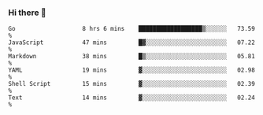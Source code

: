 ### Hi there 👋

<!--
**yeya24/yeya24** is a ✨ _special_ ✨ repository because its `README.md` (this file) appears on your GitHub profile.

Here are some ideas to get you started:

- 🔭 I’m currently working on ...
- 🌱 I’m currently learning ...
- 👯 I’m looking to collaborate on ...
- 🤔 I’m looking for help with ...
- 💬 Ask me about ...
- 📫 How to reach me: ...
- 😄 Pronouns: ...
- ⚡ Fun fact: ...
-->

<!--START_SECTION:waka-->

```text
Go                   8 hrs 6 mins    ██████████████████▒░░░░░░   73.59 %
JavaScript           47 mins         █▓░░░░░░░░░░░░░░░░░░░░░░░   07.22 %
Markdown             38 mins         █▒░░░░░░░░░░░░░░░░░░░░░░░   05.81 %
YAML                 19 mins         ▓░░░░░░░░░░░░░░░░░░░░░░░░   02.98 %
Shell Script         15 mins         ▓░░░░░░░░░░░░░░░░░░░░░░░░   02.39 %
Text                 14 mins         ▓░░░░░░░░░░░░░░░░░░░░░░░░   02.24 %
```

<!--END_SECTION:waka-->
